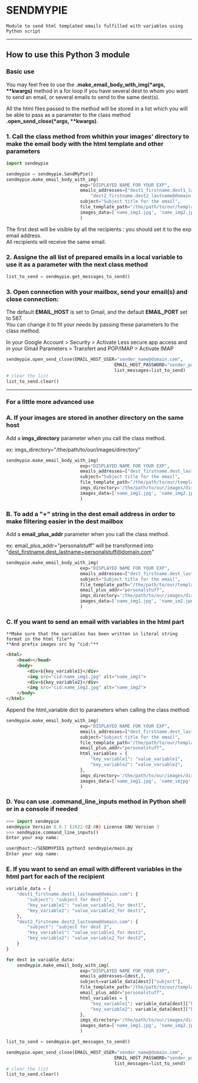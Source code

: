 # SENDMYPIE #

    Module to send html templated emails fulfilled with variables using Python script  

---

## How to use this Python 3 module ##

### Basic use ###

You may feel free to use the __.make_email_body_with_img(*args, **kwargs)__ method in a for loop if you have several dest to whom you want to send an email, or several emails to send to the same dest(s).  

All the html files passed to the method will be stored in a list which you will be able to pass as a parameter to the class method __.open_send_close(*args, **kwargs)__.  

### 1. Call the class method from whithin your images' directory to make the email body with the html template and other parameters ###  

```python
import sendmypie

sendmypie = sendmypie.SendMyPie()
sendmypie.make_email_body_with_img(
                            exp="DISPLAYED NAME FOR YOUR EXP",  
                            emails_addresses=["dest1_firstname.dest1_lastname@domain.com", 
                                "dest2_firstname.dest2_lastname@domain.com",],  
                            subject="Subject title for the email",  
                            file_template_path="/the/path/to/our/template_email.html",  
                            images_data=['name_img1.jpg', 'name_img2.jpg', ]  
                            )  
```

The first dest will be visible by all the recipients : you should set it to the exp email address.  
All recipients will receive the same email.  

### 2. Assigne the all list of prepared emails in a local variable to use it as a parameter with the next class method ###  

```python
list_to_send = sendmypie.get_messages_to_send()
```

### 3. Open connection with your mailbox, send your email(s) and close connection: ###  

The default __EMAIL_HOST__ is set to Gmail, and the default __EMAIL_PORT__ set to 587.  
You can change it to fit your needs by passing these parameters to the class method.

In your Google Account > Security > Activate Less secure app access and in your Gmail Parameters > Transfert and POP/IMAP > Activate IMAP

```python
sendmypie.open_send_close(EMAIL_HOST_USER="sender_name@domain.com",  
                                         EMAIL_HOST_PASSWORD="sender_password",  
                                         list_messages=list_to_send)
# clear the list
list_to_send.clear()
```

---  

### For a little more advanced use ###

### A. If your images are stored in another directory on the same host ###  

Add a __imgs_directory__ parameter when you call the class method.  

ex: imgs_directory="/the/path/to/our/images/directory"

```python
sendmypie.make_email_body_with_img(
                            exp="DISPLAYED NAME FOR YOUR EXP",  
                            emails_addresses=["dest_firstname.dest_lastname@domain.com",],  
                            subject="Subject title for the email",  
                            file_template_path="/the/path/to/our/template_email.html",  
                            imgs_directory='/the/path/to/our/images/directory',  
                            images_data=['name_img1.jpg', 'name_img2.jpg', ]  
                            ) 
```

### B. To add a "+" string in the dest email address in order to make filtering easier in the dest mailbox ###  

Add a __email_plus_addr__ parameter when you call the class method.  

ex: email_plus_addr="personalstuff" will be transformed into "dest_firstname.dest_lastname+personalstuff@domain.com"

```python
sendmypie.make_email_body_with_img(
                            exp="DISPLAYED NAME FOR YOUR EXP",  
                            emails_addresses=["dest_firstname.dest_lastname@domain.com",],  
                            subject="Subject title for the email",  
                            file_template_path="/the/path/to/our/template_email.html",  
                            email_plus_addr="personalstuff", 
                            imgs_directory='/the/path/to/our/images/directory',  
                            images_data=['name_img1.jpg', 'name_im2.jpg', ]  
                            ) 
```

### C. If you want to send an email with variables in the html part ###  
    **Make sure that the variables has been written in literal string format in the html file** 
    **And prefix images src by "cid:"**

```html
<html>
    <head></head>
    <body>
        <div>${key_variable1}</div>
        <img src="cid:name_img1.jpg" alt="name_img1">
        <div>${key_variable2}</div>
        <img src="cid:name_img2.jpg" alt="name_img2">
    </body>
</html>
```

Append the html_variable dict to parameters when calling the class method:

```python
sendmypie.make_email_body_with_img(
                            exp="DISPLAYED NAME FOR YOUR EXP",  
                            emails_addresses=["dest_firstname.dest_lastname@domain.com",],  
                            subject="Subject title for the email",  
                            file_template_path="/the/path/to/our/template_email.html",  
                            email_plus_addr="personalstuff",  
                            html_variables = {
                                "key_variable1": "value_variable1", 
                                "key_variable2": "value_variable2", 
                            },
                            imgs_directory='/the/path/to/our/images/directory',  
                            images_data=['name_img1.jpg', 'name_imjpg', ]  
                            ) 
```

### D. You can use __.command_line_inputs__ method in Python shell or in a console if needed ###  

```python
>>> import sendmypie
sendmypie Version 0.0.1 (2022-02-06) License GNU Version 3
>>> sendmypie.command_line_inputs()
Enter your exp name: 
```

```bash
user@host:~/SENDMYPIE$ python3 sendmypie/main.py
Enter your exp name: 
```


### E. If you want to send an email with different variables in the html part for each of the recipient ###  


```python
variable_data = {
    "dest1_firstname.dest1_lastname@domain.com": {
        "subject": "subject for dest 1",
        "key_variable1": "value_variable1_for dest1",
        "key_variable2": "value_variable2_for dest1",
    },
    "dest2_firstname.dest2_lastname@domain.com": {
        "subject": "subject for dest 2",
        "key_variable1": "value_variable1_for dest2",
        "key_variable2": "value_variable2_for dest2",
    }
}

for dest in variable_data:
    sendmypie.make_email_body_with_img(
                            exp="DISPLAYED NAME FOR YOUR EXP",  
                            emails_addresses=[dest,],  
                            subject=variable_data[dest]["subject"],  
                            file_template_path="/the/path/to/our/template_email.html",  
                            email_plus_addr="personalstuff",  
                            html_variables = {
                                "key_variable1": variable_data[dest]["key_variable1"], 
                                "key_variable2": variable_data[dest]["key_variable2"], 
                            },
                            imgs_directory='/the/path/to/our/images/directory',  
                            images_data=['name_img1.jpg', 'name_img2.jpg', ]  
                            ) 

list_to_send = sendmypie.get_messages_to_send()

sendmypie.open_send_close(EMAIL_HOST_USER="sender_name@domain.com",  
                                         EMAIL_HOST_PASSWORD="sender_password",  
                                         list_messages=list_to_send)
# clear the list
list_to_send.clear()
```
